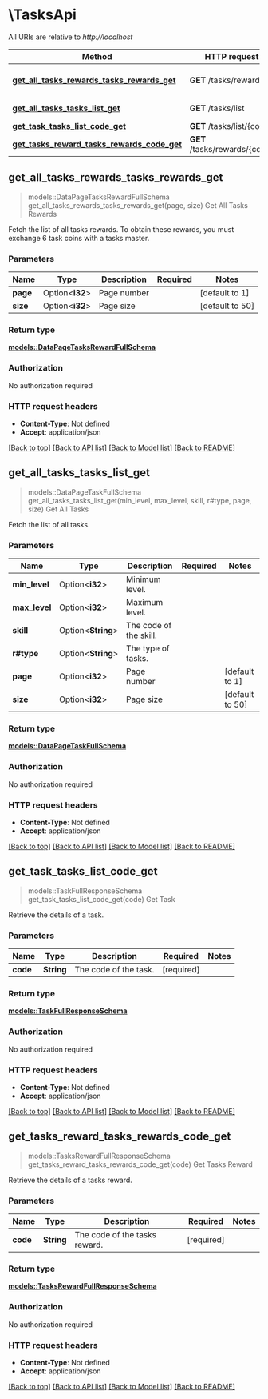 # \TasksApi

All URIs are relative to *http://localhost*

Method | HTTP request | Description
------------- | ------------- | -------------
[**get_all_tasks_rewards_tasks_rewards_get**](TasksApi.md#get_all_tasks_rewards_tasks_rewards_get) | **GET** /tasks/rewards | Get All Tasks Rewards
[**get_all_tasks_tasks_list_get**](TasksApi.md#get_all_tasks_tasks_list_get) | **GET** /tasks/list | Get All Tasks
[**get_task_tasks_list_code_get**](TasksApi.md#get_task_tasks_list_code_get) | **GET** /tasks/list/{code} | Get Task
[**get_tasks_reward_tasks_rewards_code_get**](TasksApi.md#get_tasks_reward_tasks_rewards_code_get) | **GET** /tasks/rewards/{code} | Get Tasks Reward



## get_all_tasks_rewards_tasks_rewards_get

> models::DataPageTasksRewardFullSchema get_all_tasks_rewards_tasks_rewards_get(page, size)
Get All Tasks Rewards

Fetch the list of all tasks rewards. To obtain these rewards, you must exchange 6 task coins with a tasks master.

### Parameters


Name | Type | Description  | Required | Notes
------------- | ------------- | ------------- | ------------- | -------------
**page** | Option<**i32**> | Page number |  |[default to 1]
**size** | Option<**i32**> | Page size |  |[default to 50]

### Return type

[**models::DataPageTasksRewardFullSchema**](DataPage_TasksRewardFullSchema_.md)

### Authorization

No authorization required

### HTTP request headers

- **Content-Type**: Not defined
- **Accept**: application/json

[[Back to top]](#) [[Back to API list]](../README.md#documentation-for-api-endpoints) [[Back to Model list]](../README.md#documentation-for-models) [[Back to README]](../README.md)


## get_all_tasks_tasks_list_get

> models::DataPageTaskFullSchema get_all_tasks_tasks_list_get(min_level, max_level, skill, r#type, page, size)
Get All Tasks

Fetch the list of all tasks.

### Parameters


Name | Type | Description  | Required | Notes
------------- | ------------- | ------------- | ------------- | -------------
**min_level** | Option<**i32**> | Minimum level. |  |
**max_level** | Option<**i32**> | Maximum level. |  |
**skill** | Option<**String**> | The code of the skill. |  |
**r#type** | Option<**String**> | The type of tasks. |  |
**page** | Option<**i32**> | Page number |  |[default to 1]
**size** | Option<**i32**> | Page size |  |[default to 50]

### Return type

[**models::DataPageTaskFullSchema**](DataPage_TaskFullSchema_.md)

### Authorization

No authorization required

### HTTP request headers

- **Content-Type**: Not defined
- **Accept**: application/json

[[Back to top]](#) [[Back to API list]](../README.md#documentation-for-api-endpoints) [[Back to Model list]](../README.md#documentation-for-models) [[Back to README]](../README.md)


## get_task_tasks_list_code_get

> models::TaskFullResponseSchema get_task_tasks_list_code_get(code)
Get Task

Retrieve the details of a task.

### Parameters


Name | Type | Description  | Required | Notes
------------- | ------------- | ------------- | ------------- | -------------
**code** | **String** | The code of the task. | [required] |

### Return type

[**models::TaskFullResponseSchema**](TaskFullResponseSchema.md)

### Authorization

No authorization required

### HTTP request headers

- **Content-Type**: Not defined
- **Accept**: application/json

[[Back to top]](#) [[Back to API list]](../README.md#documentation-for-api-endpoints) [[Back to Model list]](../README.md#documentation-for-models) [[Back to README]](../README.md)


## get_tasks_reward_tasks_rewards_code_get

> models::TasksRewardFullResponseSchema get_tasks_reward_tasks_rewards_code_get(code)
Get Tasks Reward

Retrieve the details of a tasks reward.

### Parameters


Name | Type | Description  | Required | Notes
------------- | ------------- | ------------- | ------------- | -------------
**code** | **String** | The code of the tasks reward. | [required] |

### Return type

[**models::TasksRewardFullResponseSchema**](TasksRewardFullResponseSchema.md)

### Authorization

No authorization required

### HTTP request headers

- **Content-Type**: Not defined
- **Accept**: application/json

[[Back to top]](#) [[Back to API list]](../README.md#documentation-for-api-endpoints) [[Back to Model list]](../README.md#documentation-for-models) [[Back to README]](../README.md)


